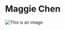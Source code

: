# Maggie Chen
![This is an image](https://i.pinimg.com/550x/c0/6f/9c/c06f9c8fb5b6884c7b8870309398addd.jpg)
